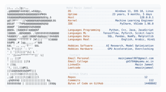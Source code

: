 <picture>
  <source srcset="https://raw.githubusercontent.com/mmazinjameel/mmazinjameel/main/dark_mode.svg?v=1754800336" media="(prefers-color-scheme: dark)">
  <img src="https://raw.githubusercontent.com/mmazinjameel/mmazinjameel/main/light_mode.svg?v=1754800336">
</picture>

